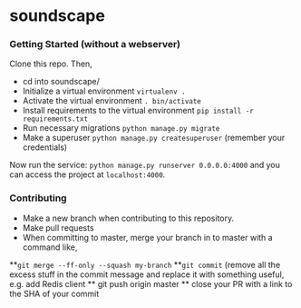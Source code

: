 # soundscape

### Getting Started (without a webserver)

Clone this repo. Then,

 - cd into soundscape/
 - Initialize a virtual environment `virtualenv .`
 - Activate the virtual environment `. bin/activate`
 - Install requirements to the virtual environment `pip install -r requirements.txt`
 - Run necessary migrations `python manage.py migrate`
 - Make a superuser `python manage.py createsuperuser` (remember your credentials)
 
 Now run the service: `python manage.py runserver 0.0.0.0:4000` and you can access the project at `localhost:4000`.



### Contributing

 - Make a new branch when contributing to this repository.
 - Make pull requests
 - When committing to master, merge your branch in to master with a command like,

 **`git merge --ff-only --squash my-branch`
 **`git commit` (remove all the excess stuff in the commit message and replace it with something useful,
 e.g. add Redis client
 ** git push origin master
 ** close your PR with a link to the SHA of your commit
